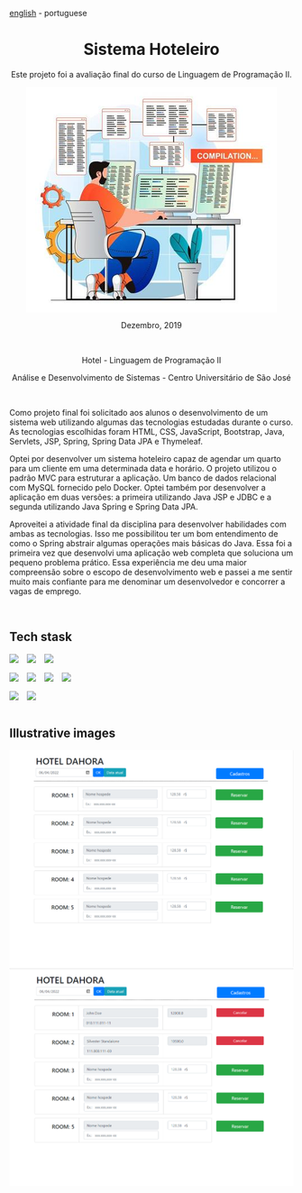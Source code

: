 <!-- LANGUAGE -->
<!-- LANGUAGE -->
<!-- LANGUAGE -->
[english](README.md) -
portuguese
<br>  


<!-- HEADER -->
<!-- HEADER -->
<!-- HEADER -->
<h1 align="center">Sistema Hoteleiro</h1>
<p align="center">Este projeto foi a avaliação final do curso de Linguagem de Programação II.</p>


<p align="center">
        <img    style="margin: auto; display: block;"
                src="../../resources/logo.jpg"/>
</p>


<!-- DATE -->
<!-- DATE -->
<!-- DATE -->
<p align="center">
        <span>Dezembro</span>,
        <span>2019</span></p>
<br>


<!-- LOCAL -->
<!-- LOCAL -->
<!-- LOCAL -->
<p align="center">
        <span>Hotel</span> -
        <span>Linguagem de Programação II</span></p>
<p align="center">
        <span>Análise e Desenvolvimento de Sistemas</span> -
        <span>Centro Universitário de São José</span></p>
<br>


<!-- TEXT -->
<!-- TEXT -->
<!-- TEXT -->
<!-- goals -->
<!--  just objectives, no results or opinions.-->
<p align="left">Como projeto final foi solicitado aos alunos o desenvolvimento de um sistema web utilizando algumas das tecnologias estudadas durante o curso. As tecnologias escolhidas foram HTML, CSS, JavaScript, Bootstrap, Java, Servlets, JSP, Spring, Spring Data JPA e Thymeleaf.</p>
<!-- results -->
<!-- just results, no objectives or opinions -->
<p align="left">Optei por desenvolver um sistema hoteleiro capaz de agendar um quarto para um cliente em uma determinada data e horário. O projeto utilizou o padrão MVC para estruturar a aplicação. Um banco de dados relacional com MySQL fornecido pelo Docker. Optei também por desenvolver a aplicação em duas versões: a primeira utilizando Java JSP e JDBC e a segunda utilizando Java Spring e Spring Data JPA.</p>
<!-- conclusion -->
<!-- just opinions, no objectives or results -->
<p align="left">Aproveitei a atividade final da disciplina para desenvolver habilidades com ambas as tecnologias. Isso me possibilitou ter um bom entendimento de como o Spring abstrair algumas operações mais básicas do Java. Essa foi a primeira vez que desenvolvi uma aplicação web completa que soluciona um pequeno problema prático. Essa experiência me deu uma maior compreensão sobre o escopo de desenvolvimento web e passei a me sentir muito mais confiante para me denominar um desenvolvedor e concorrer a vagas de emprego.</p>
<br>


<!-- TECH -->
<!-- TECH -->
<!-- TECH -->
## Tech stask
<div style="display: flex; justify-content: left;">
        <img    style="margin-right: 15px;"
                src="https://img.shields.io/badge/HTML5-E34F26?style=for-the-badge&logo=html5&logoColor=white"/>
        <img    style="margin-right: 15px;"
                src="https://img.shields.io/badge/CSS3-1572B6?style=for-the-badge&logo=css3&logoColor=white"/>
        <img    style="margin-right: 15px;"
                src="https://img.shields.io/badge/JavaScript-F7DF1E?style=for-the-badge&logo=javascript&logoColor=black"/>
</div>
<br>
<div style="display: flex; justify-content: left;">
        <img    style="margin-right: 15px;"
                src="https://img.shields.io/badge/Java-ED8B00?style=for-the-badge&logo=java&logoColor=white"/>
        <img    style="margin-right: 15px;"
                src="https://img.shields.io/badge/Spring-6DB33F?style=for-the-badge&logo=spring&logoColor=white"/>
        <img    style="margin-right: 15px;"
                src="https://img.shields.io/badge/Spring_Boot-F2F4F9?style=for-the-badge&logo=spring-boot"/>
        <img    style="margin-right: 15px;"
                src="https://img.shields.io/badge/Hibernate-59666C?style=for-the-badge&logo=Hibernate&logoColor=white"/>
</div>
<br>
<div style="display: flex; justify-content: left;">
        <img    style="margin-right: 15px;"
                src="https://img.shields.io/badge/Docker-2496ED?style=for-the-badge&logo=docker&logoColor=white"/>
        <img    style="margin-right: 15px;"
                src="https://img.shields.io/badge/MySQL-00000F?style=for-the-badge&logo=mysql&logoColor=white"/>
</div>
<br>


<!-- IMAGES -->
<!-- IMAGES -->
<!-- IMAGES -->
## Illustrative images

<!-- ### Image title -->
<div>
        <img    style="margin: 0; "
                src="resources/hotel_app0.png"/>
</div>

<!-- ### Image title -->
<div>
        <img    style="margin: 0; "
                src="resources/hotel_app1.png"/>
</div>